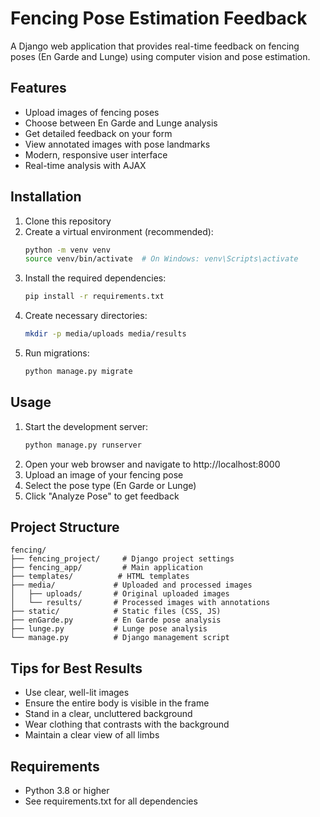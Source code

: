 # Fencing Pose Estimation Feedback

A Django web application that provides real-time feedback on fencing poses (En Garde and Lunge) using computer vision and pose estimation.

## Features

- Upload images of fencing poses
- Choose between En Garde and Lunge analysis
- Get detailed feedback on your form
- View annotated images with pose landmarks
- Modern, responsive user interface
- Real-time analysis with AJAX

## Installation

1. Clone this repository
2. Create a virtual environment (recommended):
   ```bash
   python -m venv venv
   source venv/bin/activate  # On Windows: venv\Scripts\activate
   ```
3. Install the required dependencies:
   ```bash
   pip install -r requirements.txt
   ```
4. Create necessary directories:
   ```bash
   mkdir -p media/uploads media/results
   ```
5. Run migrations:
   ```bash
   python manage.py migrate
   ```

## Usage

1. Start the development server:
   ```bash
   python manage.py runserver
   ```
2. Open your web browser and navigate to http://localhost:8000
3. Upload an image of your fencing pose
4. Select the pose type (En Garde or Lunge)
5. Click "Analyze Pose" to get feedback

## Project Structure

```
fencing/
├── fencing_project/     # Django project settings
├── fencing_app/         # Main application
├── templates/          # HTML templates
├── media/             # Uploaded and processed images
│   ├── uploads/       # Original uploaded images
│   └── results/       # Processed images with annotations
├── static/            # Static files (CSS, JS)
├── enGarde.py         # En Garde pose analysis
├── lunge.py           # Lunge pose analysis
└── manage.py          # Django management script
```

## Tips for Best Results

- Use clear, well-lit images
- Ensure the entire body is visible in the frame
- Stand in a clear, uncluttered background
- Wear clothing that contrasts with the background
- Maintain a clear view of all limbs

## Requirements

- Python 3.8 or higher
- See requirements.txt for all dependencies
